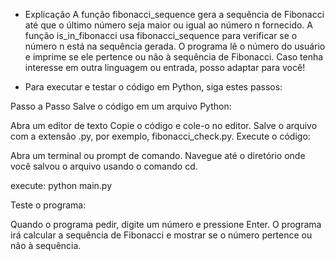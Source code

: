 * Explicação
A função fibonacci_sequence gera a sequência de Fibonacci até que o último número seja maior ou igual ao número n fornecido.
A função is_in_fibonacci usa fibonacci_sequence para verificar se o número n está na sequência gerada.
O programa lê o número do usuário e imprime se ele pertence ou não à sequência de Fibonacci.
Caso tenha interesse em outra linguagem ou entrada, posso adaptar para você!

* Para executar e testar o código em Python, siga estes passos:

Passo a Passo
Salve o código em um arquivo Python:

Abra um editor de texto
Copie o código e cole-o no editor.
Salve o arquivo com a extensão .py, por exemplo, fibonacci_check.py.
Execute o código:

Abra um terminal ou prompt de comando.
Navegue até o diretório onde você salvou o arquivo usando o comando cd.

execute:
python main.py

Teste o programa:

Quando o programa pedir, digite um número e pressione Enter.
O programa irá calcular a sequência de Fibonacci e mostrar se o número pertence ou não à sequência.